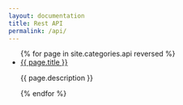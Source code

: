 ```yaml
---
layout: documentation
title: Rest API
permalink: /api/
---
```


<ul class="index-list">
  {% for page in site.categories.api reversed %}
    <li>
      <a href="{{page.url}}">{{ page.title }}</a>
      <p>{{ page.description }}</p>
    </li>
  {% endfor %}
</ul>
